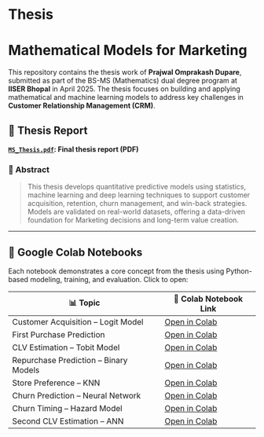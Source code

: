 # Thesis
# Mathematical Models for Marketing

This repository contains the thesis work of **Prajwal Omprakash Dupare**, submitted as part of the BS-MS (Mathematics) dual degree program at **IISER Bhopal** in April 2025. The thesis focuses on building and applying mathematical and machine learning models to address key challenges in **Customer Relationship Management (CRM)**.

## 📄 Thesis Report

**[`MS_Thesis.pdf`](./MS_Thesis.pdf): Final thesis report (PDF)**

### 📘 Abstract

> This thesis develops quantitative predictive models using statistics, machine learning and deep learning techniques to support customer acquisition, retention, churn management, and win-back strategies. Models are validated on real-world datasets, offering a data-driven foundation for Marketing decisions and long-term value creation.

---

## 🧪 Google Colab Notebooks

Each notebook demonstrates a core concept from the thesis using Python-based modeling, training, and evaluation. Click to open:

| 📊 Topic                                | 📔 Colab Notebook Link |
|----------------------------------------|-------------------------|
| Customer Acquisition – Logit Model     | [Open in Colab](https://colab.research.google.com/drive/1taLnQFttpNzsW3HI7lN6Kc2KrJp_Bs84?usp=sharing) |
| First Purchase Prediction              | [Open in Colab](https://colab.research.google.com/drive/1YbW0CEUytrwyqyoHOsMym1Gtc_aeecLF?usp=sharing) |
| CLV Estimation – Tobit Model           | [Open in Colab](https://colab.research.google.com/drive/1US85Efff8NgM2eu8ZicHHypi-3xDrTUS?usp=sharing) |
| Repurchase Prediction – Binary Models  | [Open in Colab](https://colab.research.google.com/drive/1wI_MKrK4hh9rSR8oOgY0rzMFwaeY6NAZ?usp=sharing) |
| Store Preference – KNN                 | [Open in Colab](https://colab.research.google.com/drive/12TUyRMeIcWB4Z_rjbOl8iuysf5mu_16Q?usp=sharing) |
| Churn Prediction – Neural Network      | [Open in Colab](https://colab.research.google.com/drive/1hTV8YD4__100L9mBD2clHNEHshs5ijVH?usp=sharing) |
| Churn Timing – Hazard Model            | [Open in Colab](https://colab.research.google.com/drive/1hcKSA-f3yYCTnDoII-uJTkxjK2Pre9Hf?usp=sharing) |
| Second CLV Estimation – ANN            | [Open in Colab](https://colab.research.google.com/drive/1qo2Yze-97TJU2k4EEeBdqrdabOTvZTsX?usp=sharing) |

